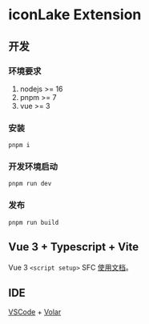 # iconLake Extension

## 开发

### 环境要求
1. nodejs >= 16
2. pnpm >= 7
3. vue >= 3

### 安装
```
pnpm i
```
### 开发环境启动
```
pnpm run dev
```
### 发布
```
pnpm run build
```

## Vue 3 + Typescript + Vite

Vue 3 `<script setup>` SFC [使用文档](https://vuejs.org/api/sfc-script-setup.html#basic-syntax)。

## IDE

[VSCode](https://code.visualstudio.com/) + [Volar](https://marketplace.visualstudio.com/items?itemName=vue.volar)
